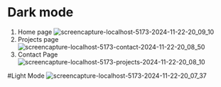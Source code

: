 # Dark mode
1. Home page
![screencapture-localhost-5173-2024-11-22-20_09_10](https://github.com/user-attachments/assets/84d931dc-221f-4d14-b7c3-98e944c95304)
2. Projects page
![screencapture-localhost-5173-contact-2024-11-22-20_08_50](https://github.com/user-attachments/assets/f0982f20-c94e-4fa7-bb3a-b5bdf727c25e)
3. Contact Page
![screencapture-localhost-5173-projects-2024-11-22-20_08_10](https://github.com/user-attachments/assets/9faee7c8-fc41-48b1-9b43-6c962da952e9)

#Light Mode
![screencapture-localhost-5173-2024-11-22-20_07_37](https://github.com/user-attachments/assets/4b800040-626a-4c2a-8560-1dedc2b0dea6)

